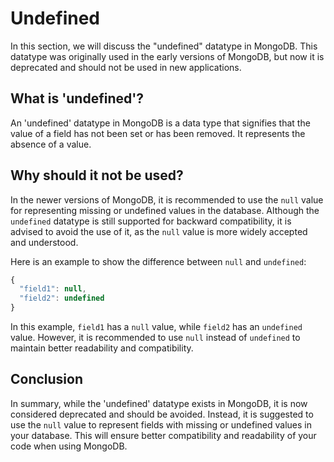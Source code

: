 # Undefined

In this section, we will discuss the "undefined" datatype in MongoDB. This datatype was originally used in the early versions of MongoDB, but now it is deprecated and should not be used in new applications.

## What is 'undefined'?

An 'undefined' datatype in MongoDB is a data type that signifies that the value of a field has not been set or has been removed. It represents the absence of a value.

## Why should it not be used?

In the newer versions of MongoDB, it is recommended to use the `null` value for representing missing or undefined values in the database. Although the `undefined` datatype is still supported for backward compatibility, it is advised to avoid the use of it, as the `null` value is more widely accepted and understood.

Here is an example to show the difference between `null` and `undefined`:

```javascript
{
  "field1": null,
  "field2": undefined
}
```

In this example, `field1` has a `null` value, while `field2` has an `undefined` value. However, it is recommended to use `null` instead of `undefined` to maintain better readability and compatibility.

## Conclusion

In summary, while the 'undefined' datatype exists in MongoDB, it is now considered deprecated and should be avoided. Instead, it is suggested to use the `null` value to represent fields with missing or undefined values in your database. This will ensure better compatibility and readability of your code when using MongoDB.